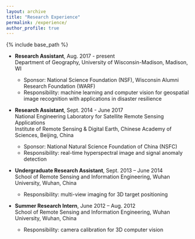 ```yaml
---
layout: archive
title: "Research Experience"
permalink: /experience/
author_profile: true
---
```


{% include base_path %}

* **Research Assistant**, Aug. 2017 - present <br>
Department of Geography, University of Wisconsin-Madison, Madison, WI<br>
  * Sponsor: National Science Foundation (NSF), Wisconsin Alumni Research Foundation (WARF)
  * Responsibility: machine learning and computer vision for geospatial image recognition with applications in disaster resilience

* **Research Assistant**, Sept. 2014 - June 2017<br>
National Engineering Laboratory for Satellite Remote Sensing Applications<br>
Institute of Remote Sensing & Digital Earth, Chinese Academy of Sciences, Beijing, China<br>
  * Sponsor: National Natural Science Foundation of China (NSFC)
  * Responsibility: real-time hyperspectral image and signal anomaly detection

* **Undergraduate Research Assistant**, Sept. 2013 – June 2014<br>
School of Remote Sensing and Information Engineering, Wuhan University, Wuhan, China
  * Responsibility: multi-view imaging for 3D target positioning 

* **Summer Research Intern**, June 2012 – Aug. 2012<br>
School of Remote Sensing and Information Engineering, Wuhan University, Wuhan, China
  * Responsibility: camera calibration for 3D computer vision
  